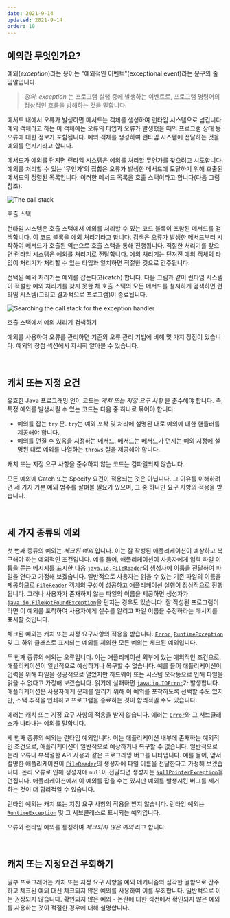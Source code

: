 ```yaml
---
date: 2021-9-14
updated: 2021-9-14
order: 10
---
```

## 예외란 무엇인가요?

예외(_exception_)라는 용어는 "예외적인 이벤트"(exceptional event)라는 문구의 줄임말입니다.

> _정의_: _exception_  는 프로그램 실행 중에 발생하는 이벤트로, 프로그램 명령어의 정상적인 흐름을 방해하는 것을 말합니다.

메서드 내에서 오류가 발생하면 메서드는 객체를 생성하여 런타임 시스템으로 넘깁니다. 예외 객체라고 하는 이 객체에는 오류의 타입과 오류가 발생했을 때의 프로그램 상태 등 오류에 대한 정보가 포함됩니다. 예외 객체를 생성하여 런타임 시스템에 전달하는 것을 예외를 던지기라고 합니다.

메서드가 예외를 던지면 런타임 시스템은 예외를 처리할 무언가를 찾으려고 시도합니다. 예외를 처리할 수 있는 '무언가'의 집합은 오류가 발생한 메서드에 도달하기 위해 호출된 메서드의 정렬된 목록입니다. 이러한 메서드 목록을 호출 스택이라고 합니다(다음 그림 참조).

![The call stack](https://dev.java/assets/images/exceptions/call-stack.png)

호출 스택

런타임 시스템은 호출 스택에서 예외를 처리할 수 있는 코드 블록이 포함된 메서드를 검색합니다. 이 코드 블록을 예외 처리기라고 합니다. 검색은 오류가 발생한 메서드부터 시작하여 메서드가 호출된 역순으로 호출 스택을 통해 진행됩니다. 적절한 처리기를 찾으면 런타임 시스템은 예외를 처리기로 전달합니다. 예외 처리기는 던져진 예외 객체의 타입이 처리기가 처리할 수 있는 타입과 일치하면 적절한 것으로 간주됩니다.

선택된 예외 처리기는 예외를 잡는다고(catch) 합니다. 다음 그림과 같이 런타임 시스템이 적절한 예외 처리기를 찾지 못한 채 호출 스택의 모든 메서드를 철저하게 검색하면 런타임 시스템(그리고 결과적으로 프로그램)이 종료됩니다.

![Searching the call stack for the exception handler](https://dev.java/assets/images/exceptions/exception-handler.png)

호출 스택에서 예외 처리기 검색하기

예외를 사용하여 오류를 관리하면 기존의 오류 관리 기법에 비해 몇 가지 장점이 있습니다. 예외의 장점 섹션에서 자세히 알아볼 수 있습니다.

 

## 캐치 또는 지정 요건

유효한 Java 프로그래밍 언어 코드는 _캐치 또는 지정 요구 사항_ 을 준수해야 합니다. 즉, 특정 예외를 발생시킬 수 있는 코드는 다음 중 하나로 묶어야 합니다:

- 예외를 잡는 `try` 문. `try`는 예외 포착 및 처리에 설명된 대로 예외에 대한 핸들러를 제공해야 합니다.
- 예외를 던질 수 있음을 지정하는 메서드. 메서드는 메서드가 던지는 예외 지정에 설명된 대로 예외를 나열하는 `throws` 절을 제공해야 합니다.

캐치 또는 지정 요구 사항을 준수하지 않는 코드는 컴파일되지 않습니다.

모든 예외에 Catch 또는 Specify 요건이 적용되는 것은 아닙니다. 그 이유를 이해하려면 세 가지 기본 예외 범주를 살펴볼 필요가 있으며, 그 중 하나만 요구 사항의 적용을 받습니다.

 

## 세 가지 종류의 예외

첫 번째 종류의 예외는 _체크된 예외_ 입니다. 이는 잘 작성된 애플리케이션이 예상하고 복구해야 하는 예외적인 조건입니다. 예를 들어, 애플리케이션이 사용자에게 입력 파일 이름을 묻는 메시지를 표시한 다음 [`java.io.FileReader`](https://docs.oracle.com/en/java/javase/22/docs/api/java.base/java/io/FileReader.html)의 생성자에 이름을 전달하여 파일을 연다고 가정해 보겠습니다. 일반적으로 사용자는 읽을 수 있는 기존 파일의 이름을 제공하므로 [`FileReader`](https://docs.oracle.com/en/java/javase/22/docs/api/java.base/java/io/FileReader.html) 객체의 구성이 성공하고 애플리케이션 실행이 정상적으로 진행됩니다. 그러나 사용자가 존재하지 않는 파일의 이름을 제공하면 생성자가 [`java.io.FileNotFoundException`](https://docs.oracle.com/en/java/javase/22/docs/api/java.base/java/io/FileNotFoundException.html)을 던지는 경우도 있습니다. 잘 작성된 프로그램이라면 이 예외를 포착하여 사용자에게 실수를 알리고 파일 이름을 수정하라는 메시지를 표시할 것입니다.

체크된 예외는 캐치 또는 지정 요구사항의 적용을 받습니다. [`Error`](https://docs.oracle.com/en/java/javase/22/docs/api/java.base/java/lang/Error.html), [`RuntimeException`](https://docs.oracle.com/en/java/javase/22/docs/api/java.base/java/lang/RuntimeException.html) 및 그 하위 클래스로 표시되는 예외를 제외한 모든 예외는 체크된 예외입니다.

두 번째 종류의 예외는 오류입니다. 이는 애플리케이션 외부에 있는 예외적인 조건으로, 애플리케이션이 일반적으로 예상하거나 복구할 수 없습니다. 예를 들어 애플리케이션이 입력을 위해 파일을 성공적으로 열었지만 하드웨어 또는 시스템 오작동으로 인해 파일을 읽을 수 없다고 가정해 보겠습니다. 읽기에 실패하면 [`java.io.IOError`](https://docs.oracle.com/en/java/javase/22/docs/api/java.base/java/io/IOError.html)가 발생합니다. 애플리케이션은 사용자에게 문제를 알리기 위해 이 예외를 포착하도록 선택할 수도 있지만, 스택 추적을 인쇄하고 프로그램을 종료하는 것이 합리적일 수도 있습니다.

에러는 캐치 또는 지정 요구 사항의 적용을 받지 않습니다. 에러는 [`Error`](https://docs.oracle.com/en/java/javase/22/docs/api/java.base/java/lang/Error.html)와 그 서브클래스가 나타내는 예외를 말합니다.

세 번째 종류의 예외는 런타임 예외입니다. 이는 애플리케이션 내부에 존재하는 예외적인 조건으로, 애플리케이션이 일반적으로 예상하거나 복구할 수 없습니다. 일반적으로 논리 오류나 부적절한 API 사용과 같은 프로그래밍 버그를 나타냅니다. 예를 들어, 앞서 설명한 애플리케이션이 [`FileReader`](https://docs.oracle.com/en/java/javase/22/docs/api/java.base/java/io/FileReader.html)의 생성자에 파일 이름을 전달한다고 가정해 보겠습니다. 논리 오류로 인해 생성자에 `null`이 전달되면 생성자는 [`NullPointerException`](https://docs.oracle.com/en/java/javase/22/docs/api/java.base/java/lang/NullPointerException.html)을 던집니다. 애플리케이션에서 이 예외를 잡을 수는 있지만 예외를 발생시킨 버그를 제거하는 것이 더 합리적일 수 있습니다.

런타임 예외는 캐치 또는 지정 요구 사항의 적용을 받지 않습니다. 런타임 예외는 [`RuntimeException`](https://docs.oracle.com/en/java/javase/22/docs/api/java.base/java/lang/RuntimeException.html) 및 그 서브클래스로 표시되는 예외입니다.

오류와 런타임 예외를 통칭하여 _체크되지 않은 예외_ 라고 합니다.

 

## 캐치 또는 지정요건 우회하기

일부 프로그래머는 캐치 또는 지정 요구 사항을 예외 메커니즘의 심각한 결함으로 간주하고 체크된 예외 대신 체크되지 않은 예외를 사용하여 이를 우회합니다. 일반적으로 이는 권장되지 않습니다. 확인되지 않은 예외 - 논란에 대한 섹션에서 확인되지 않은 예외를 사용하는 것이 적절한 경우에 대해 설명합니다.
